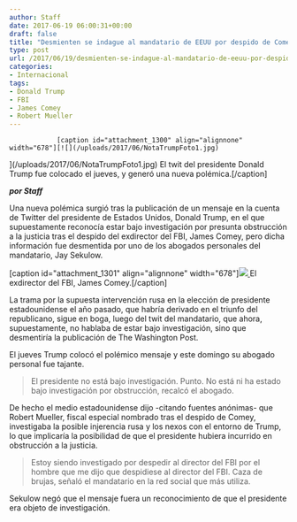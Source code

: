```yaml
---
author: Staff
date: 2017-06-19 06:00:31+00:00
draft: false
title: "Desmienten se indague al mandatario de EEUU por despido de Comey"
type: post
url: /2017/06/19/desmienten-se-indague-al-mandatario-de-eeuu-por-despido-de-comey/
categories:
- Internacional
tags:
- Donald Trump
- FBI
- James Comey
- Robert Mueller
---
```



				[caption id="attachment_1300" align="alignnone" width="678"][![](/uploads/2017/06/NotaTrumpFoto1.jpg)
](/uploads/2017/06/NotaTrumpFoto1.jpg) El twit del presidente Donald Trump fue colocado el jueves, y generó una nueva polémica.[/caption]

_**por Staff**_

Una nueva polémica surgió tras la publicación de un mensaje en la cuenta de Twitter del presidente de Estados Unidos, Donald Trump, en el que supuestamente reconocía estar bajo investigación por presunta obstrucción a la justicia tras el despido del exdirector del FBI, James Comey, pero dicha información fue desmentida por uno de los abogados personales del mandatario, Jay Sekulow.

[caption id="attachment_1301" align="alignnone" width="678"][![](/uploads/2017/06/ExdirectorFBI.jpg)
](/uploads/2017/06/ExdirectorFBI.jpg) El exdirector del FBI, James Comey.[/caption]

La trama por la supuesta intervención rusa en la elección de presidente estadounidense el año pasado, que habría derivado en el triunfo del republicano, sigue en boga, luego del twit del mandatario, que ahora, supuestamente, no hablaba de estar bajo investigación, sino que desmentiría la publicación de The Washington Post.

El jueves Trump colocó el polémico mensaje y este domingo su abogado personal fue tajante.


<blockquote>El presidente no está bajo investigación. Punto. No está ni ha estado bajo investigación por obstrucción, recalcó el abogado.</blockquote>


De hecho el medio estadounidense dijo -citando fuentes anónimas- que Robert Mueller, fiscal especial nombrado tras el despido de Comey, investigaba la posible injerencia rusa y los nexos con el entorno de Trump, lo que implicaría la posibilidad de que el presidente hubiera incurrido en obstrucción a la justicia.


<blockquote>Estoy siendo investigado por despedir al director del FBI por el hombre que me dijo que despidiese al director del FBI. Caza de brujas, señaló el mandatario en la red social que más utiliza.</blockquote>


Sekulow negó que el mensaje fuera un reconocimiento de que el presidente era objeto de investigación.		
